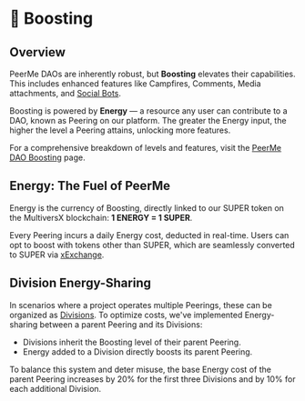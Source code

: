 # 🚀 Boosting

## Overview

PeerMe DAOs are inherently robust, but **Boosting** elevates their capabilities. This includes enhanced features like Campfires, Comments, Media attachments, and [Social Bots](../features/bot.md).

Boosting is powered by **Energy** — a resource any user can contribute to a DAO, known as Peering on our platform. The greater the Energy input, the higher the level a Peering attains, unlocking more features.

For a comprehensive breakdown of levels and features, visit the [PeerMe DAO Boosting](https://peerme.io/peerings/peerme-dao/boost) page.

## Energy: The Fuel of PeerMe

Energy is the currency of Boosting, directly linked to our SUPER token on the MultiversX blockchain: **1 ENERGY = 1 SUPER**.

Every Peering incurs a daily Energy cost, deducted in real-time. Users can opt to boost with tokens other than SUPER, which are seamlessly converted to SUPER via [xExchange](https://xexchange.com).

## Division Energy-Sharing

In scenarios where a project operates multiple Peerings, these can be organized as [Divisions](../collectives/setup.html#declare-a-division). To optimize costs, we've implemented Energy-sharing between a parent Peering and its Divisions:

- Divisions inherit the Boosting level of their parent Peering.
- Energy added to a Division directly boosts its parent Peering.

To balance this system and deter misuse, the base Energy cost of the parent Peering increases by 20% for the first three Divisions and by 10% for each additional Division.
